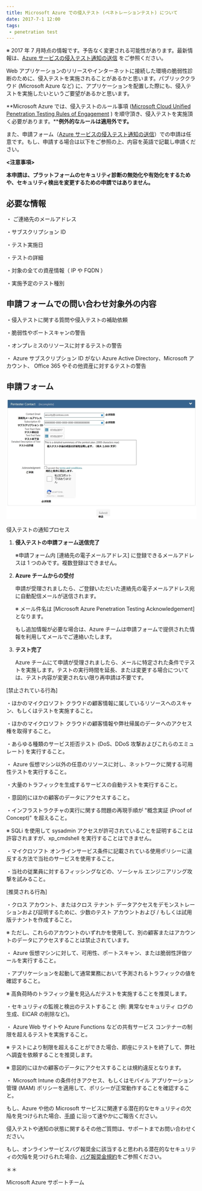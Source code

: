 ```yaml
---
title: Microsoft Azure での侵入テスト (ペネトレーションテスト) について
date: 2017-7-1 12:00
tags:
 - penetration test
---
```

※ 2017 年 7 月時点の情報です。予告なく変更される可能性があります。最新情報は、[Azure サービスの侵入テスト通知の送信](https://portal.msrc.microsoft.com/ja-jp/engage/pentest) をご参照ください。

Web アプリケーションのリリースやインターネットに接続した環境の脆弱性診断のために、侵入テストを実施されることがあるかと思います。パブリッククラウド (Microsoft Azure など) に、アプリケーションを配置した際にも、侵入テストを実施したいというご要望があるかと思います。

**Microsoft Azure では、侵入テストのルール事項 ([Microsoft Cloud Unified Penetration Testing Rules of Engagement](https://technet.microsoft.com/ja-jp/mt784683) ) を順守頂き、侵入テストを実施頂く必要があります。****例外的なルールは適用外です。**

また、申請フォーム（[Azure サービスの侵入テスト通知の送信](https://portal.msrc.microsoft.com/ja-jp/engage/pentest)）での申請は任意です。もし、申請する場合は以下をご参照の上、内容を英語で記載し申請ください。

**<注意事項>**

**本申請は、プラットフォームのセキュリティ診断の無効化や有効化をするためや、セキュリティ検出を変更するための申請ではありません。**

## 必要な情報

・ ご連絡先のメールアドレス

・サブスクリプション ID

・テスト実施日

・テストの詳細

・対象の全ての資産情報（ IP や FQDN ）

・実施予定のテスト種別

## 申請フォームでの問い合わせ対象外の内容

・侵入テストに関する質問や侵入テストの補助依頼

・脆弱性やポートスキャンの警告

・オンプレミスのリソースに対するテストの警告

・ Azure サブスクリプション ID がない Azure Active Directory、Microsoft アカウント、 Office 365 やその他資産に対するテストの警告

## 申請フォーム

![](./20170701a/Pen.jpg)

侵入テストの通知プロセス

1.  **侵入テストの申請フォーム送信完了**
    
    ※申請フォーム内 \[連絡先の電子メールアドレス\] に登録できるメールアドレスは 1 つのみです。複数登録はできません。
    
2.  **Azure チームからの受付**
    
    申請が受理されましたら、ご登録いただいた連絡先の電子メールアドレス宛に自動配信メールが送信されます。
    
    ※ メール件名は \[Microsoft Azure Penetration Testing Acknowledgement\] となります。
    
    もし追加情報が必要な場合は、Azure チームは申請フォームで提供された情報を利用してメールでご連絡いたします。
    
3.  **テスト完了**
    
    Azure チームにて申請が受理されましたら、メールに特定された条件でテストを実施します。テストの実行時間を延長、または変更する場合については、テスト内容が変更されない限り再申請は不要です。
    

\[禁止されている行為\]

・ほかのマイクロソフト クラウドの顧客情報に属しているリソースへのスキャン、もしくはテストを実施すること。

・ほかのマイクロソフト クラウドの顧客情報や弊社帰属のデータへのアクセス権を取得すること。

・あらゆる種類のサービス拒否テスト (DoS、DDoS 攻撃およびこれらのエミュレート) を実行すること。

・ Azure 仮想マシン以外の任意のリソースに対し、ネットワークに関する可用性テストを実行すること。

・大量のトラフィックを生成するサービスの自動テストを実行すること。

・意図的にほかの顧客のデータにアクセスすること。

・インフラストラクチャの実行に関する問題の再現手順が "概念実証 (Proof of Concept)" を超えること。

※ SQLi を使用して sysadmin アクセスが許可されていることを証明することは許容されますが、xp\_cmdshell を実行することはできません。

・マイクロソフト オンラインサービス条件に記載されている使用ポリシーに違反する方法で当社のサービスを使用すること。

・当社の従業員に対するフィッシングなどの、ソーシャル エンジニアリング攻撃を試みること。

\[推奨される行為\]

・クロス アカウント、またはクロス テナント データアクセスをデモンストレーションおよび証明するために、少数のテスト アカウントおよび / もしくは試用版テナントを作成すること。

※ ただし、これらのアカウントのいずれかを使用して、別の顧客またはアカウントのデータにアクセスすることは禁止されています。

・ Azure 仮想マシンに対して、可用性、ポートスキャン、または脆弱性評価ツールを実行すること。

・アプリケーションを起動して通常業務において予測されるトラフィックの値を確認すること。

※ 高負荷時のトラフィック量を見込んだテストを実施することを推奨します。

・セキュリティの監視と検出のテストすること (例: 異常なセキュリティ ログの生成、EICAR の削除など)。

・ Azure Web サイトや Azure Functions などの共有サービス コンテナーの制限を超えるテストを実施すること。

※ テストにより制限を超えることができた場合、即座にテストを終了して、弊社へ調査を依頼することを推奨します。

※ 意図的にほかの顧客のデータにアクセスすることは規約違反となります。

・ Microsoft Intune の条件付きアクセス、もしくはモバイル アプリケーション管理 (MAM) ポリシーを適用して、ポリシーが正常動作することを確認すること。

もし、Azure や他の Microsoft サービスに関連する潜在的なセキュリティの欠陥を見つけられた場合、[手順](https://technet.microsoft.com/ja-jp/security/ff852094) に沿って速やかにご報告ください。

侵入テストや通知の状態に関するその他ご質問は、サポートまでお問い合わせください。

もし、オンラインサービスバグ報奨金に該当すると思われる潜在的なセキュリティの欠陥を見つけられた場合、[バグ報奨金規約](https://technet.microsoft.com/en-us/security/dn800983/)をご参照ください。

＊＊

Microsoft Azure サポートチーム